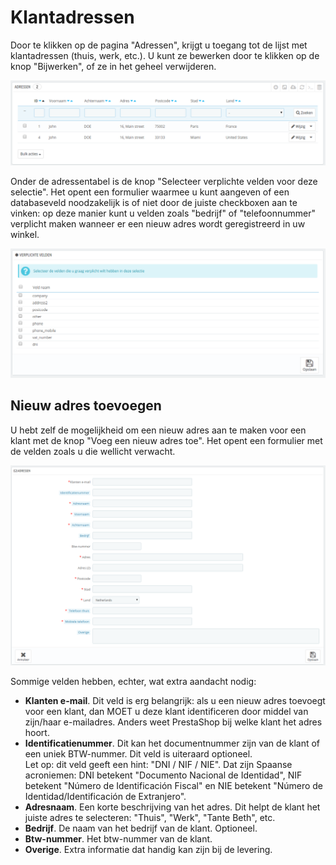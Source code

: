 # Klantadressen

Door te klikken op de pagina "Adressen", krijgt u toegang tot de lijst met klantadressen (thuis, werk, etc.). U kunt ze bewerken door te klikken op de knop "Bijwerken", of ze in het geheel verwijderen.

![](../../../.gitbook/assets/40534122.png)

Onder de adressentabel is de knop "Selecteer verplichte velden voor deze selectie". Het opent een formulier waarmee u kunt aangeven of een databaseveld noodzakelijk is of niet door de juiste checkboxen aan te vinken: op deze manier kunt u velden zoals "bedrijf" of "telefoonnummer" verplicht maken wanneer er een nieuw adres wordt geregistreerd in uw winkel.

![](../../../.gitbook/assets/40534123.png)

## Nieuw adres toevoegen <a href="#klantadressen-nieuwadrestoevoegen" id="klantadressen-nieuwadrestoevoegen"></a>

U hebt zelf de mogelijkheid om een nieuw adres aan te maken voor een klant met de knop "Voeg een nieuw adres toe". Het opent een formulier met de velden zoals u die wellicht verwacht.

![](../../../.gitbook/assets/40534124.png)

Sommige velden hebben, echter, wat extra aandacht nodig:

* **Klanten e-mail**. Dit veld is erg belangrijk: als u een nieuw adres toevoegt voor een klant, dan MOET u deze klant identificeren door middel van zijn/haar e-mailadres. Anders weet PrestaShop bij welke klant het adres hoort.
* **Identificatienummer**. Dit kan het documentnummer zijn van de klant of een uniek BTW-nummer. Dit veld is uiteraard optioneel.\
  Let op: dit veld geeft een hint: "DNI / NIF / NIE". Dat zijn Spaanse acroniemen: DNI betekent "Documento Nacional de Identidad", NIF betekent "Número de Identificación Fiscal" en NIE betekent "Número de Identidad/Identificación de Extranjero".
* **Adresnaam**. Een korte beschrijving van het adres. Dit helpt de klant het juiste adres te selecteren: "Thuis", "Werk", "Tante Beth", etc.
* **Bedrijf**. De naam van het bedrijf van de klant. Optioneel.
* **Btw-nummer**. Het btw-nummer van de klant.
* **Overige**. Extra informatie dat handig kan zijn bij de levering.

